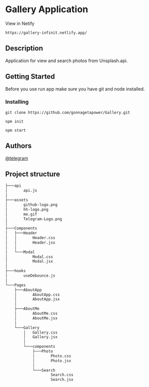 # Gallery Application
View in Netify
```
https://gallery-infinit.netlify.app/
```
## Description

Application for view and search photos from Unsplash.api.

## Getting Started
Before you use run app make sure you have git and node installed.
### Installing
```
git clone https://github.com/gonnagetapower/Gallery.git
```
```
npm init
```
```
npm start
```

## Authors
[@telegram](https://t.me/gonnagetapower)


## Project structure
```bash
├───api
│       api.js
│
├───assets
│       github-logo.png
│       hh-logo.png
│       me.gif
│       Telegram-Logo.png
│
├───Components
│   ├───Header
│   │       Header.css
│   │       Header.jsx
│   │
│   └───Modal
│           Modal.css
│           Modal.jsx
│
├───hooks
│       useDebounce.js
│
└───Pages
    ├───AboutApp
    │       AboutApp.css
    │       AboutApp.jsx
    │
    ├───AboutMe
    │       AboutMe.css
    │       AboutMe.jsx
    │
    └───Gallery
        │   Gallery.css
        │   Gallery.jsx
        │
        └───components
            ├───Photo
            │       Photo.css
            │       Photo.jsx
            │
            └───Search
                    Search.css
                    Search.jsx
```
